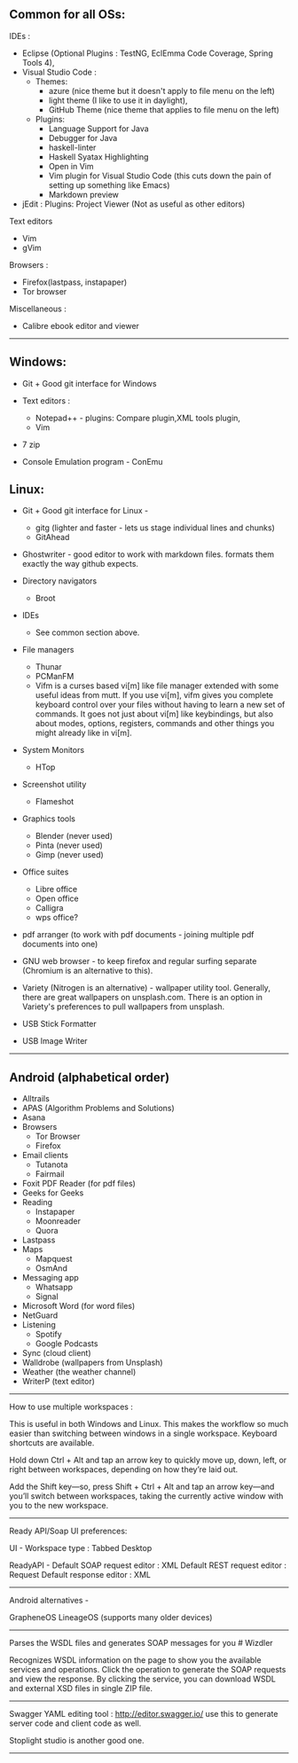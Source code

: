 Common for all OSs:
-------------------

IDEs : 

* Eclipse (Optional Plugins : TestNG, EclEmma Code Coverage, Spring Tools 4), 
* Visual Studio Code :
	* Themes: 
		* azure (nice theme but it doesn't apply to file menu on the left)
		* light theme (I like to use it in daylight),
		* GitHub Theme (nice theme that applies to file menu on the left)
	* Plugins: 
		* Language Support for Java
		* Debugger for Java
		* haskell-linter
		* Haskell Syatax Highlighting
		* Open in Vim
		* Vim plugin for Visual Studio Code (this cuts down the pain of setting up something like Emacs)
		* Markdown preview
* jEdit : Plugins: Project Viewer (Not as useful as other editors)

Text editors

* Vim
* gVim

Browsers : 

* Firefox(lastpass, instapaper)
* Tor browser

Miscellaneous : 

* Calibre ebook editor and viewer

-----------------------------------------------------------------------------------------

Windows:
-----------
* Git + Good git interface for Windows

* Text editors : 
	* Notepad++ - plugins: Compare plugin,XML tools plugin, 
	* Vim
* 7 zip
* Console Emulation program - ConEmu

Linux:
-----------
* Git + Good git interface for Linux - 
	* gitg (lighter and faster - lets us stage individual lines and chunks)
	* GitAhead
				     
* Ghostwriter - good editor to work with markdown files. formats them exactly the way github expects.

* Directory navigators
	* Broot
                 
* IDEs
	* See common section above.
       
* File managers
	* Thunar
	* PCManFM
	* Vifm is a curses based vi[m] like file manager extended with some useful ideas from mutt. If you use vi[m], vifm gives you complete keyboard control over your files without having to learn a new set of commands. It goes not just about vi[m] like keybindings, but also about modes, options, registers, commands and other things you might already like in vi[m].
		
* System Monitors
	* HTop  

* Screenshot utility
	* Flameshot

* Graphics tools
	* Blender (never used)
	* Pinta (never used)
	* Gimp (never used)
		 
* Office suites
	* Libre office
	* Open office
	* Calligra
	* wps office?
		
* pdf arranger (to work with pdf documents - joining multiple pdf documents into one)

* GNU web browser - to keep firefox and regular surfing separate (Chromium is an alternative to this).
* Variety (Nitrogen is an alternative) - wallpaper utility tool. Generally, there are great wallpapers on unsplash.com. There is an option in Variety's preferences to pull wallpapers from unsplash.
* USB Stick Formatter
* USB Image Writer

-----------------------------------------------------------------------------------------

Android (alphabetical order)
-----------

* Alltrails
* APAS (Algorithm Problems and Solutions)
* Asana
* Browsers
	* Tor Browser
	* Firefox
* Email clients
	* Tutanota
	* Fairmail
* Foxit PDF Reader (for pdf files)
* Geeks for Geeks
* Reading
	* Instapaper
	* Moonreader
	* Quora
* Lastpass
* Maps
	* Mapquest
	* OsmAnd
* Messaging app
	* Whatsapp
	* Signal
* Microsoft Word (for word files)
* NetGuard
* Listening
	* Spotify
	* Google Podcasts
* Sync (cloud client)
* Walldrobe (wallpapers from Unsplash)
* Weather (the weather channel)
* WriterP (text editor)

-----------------------------------------------------------------------------------------
How to use multiple workspaces : 

This is useful in both Windows and Linux. This makes the workflow so much easier than switching between windows in a single workspace.
Keyboard shortcuts are available. 

Hold down Ctrl + Alt and tap an arrow key to 
quickly move up, down, left, or right between workspaces, 
depending on how they’re laid out. 

Add the Shift key—so, press Shift + Ctrl + Alt and 
tap an arrow key—and you’ll switch between workspaces, 
taking the currently active window with you to the new workspace.

-----------------------------------------------------------------------------------------
Ready API/Soap UI preferences:

UI - Workspace type : Tabbed Desktop

ReadyAPI - Default SOAP request editor : XML
           Default REST request editor : Request
           Default response editor : XML

-----------------------------------------------------------------------------------------
Android alternatives - 

GrapheneOS
LineageOS (supports many older devices)

-----------------------------------------------------------------------------------------
Parses the WSDL files and generates SOAP messages for you # Wizdler

Recognizes WSDL information on the page to show you the available services and operations. Click the operation to generate the SOAP requests and view the response. By clicking the service, you can download WSDL and external XSD files in single ZIP file.

-----------------------------------------------------------------------------------------
Swagger YAML  editing tool : http://editor.swagger.io/
use this to generate server code and client code as well.

Stoplight studio is another good one. 

-----------------------------------------------------------------------------------------
